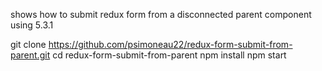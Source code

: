shows how to submit redux form from a disconnected parent component using 5.3.1

git clone https://github.com/psimoneau22/redux-form-submit-from-parent.git
cd redux-form-submit-from-parent
npm install
npm start